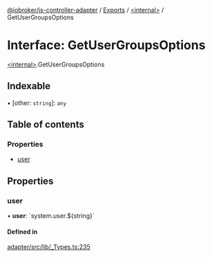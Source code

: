 [@iobroker/js-controller-adapter](../README.md) / [Exports](../modules.md) / [\<internal\>](../modules/internal_.md) / GetUserGroupsOptions

# Interface: GetUserGroupsOptions

[\<internal\>](../modules/internal_.md).GetUserGroupsOptions

## Indexable

▪ [other: `string`]: `any`

## Table of contents

### Properties

- [user](internal_.GetUserGroupsOptions.md#user)

## Properties

### user

• **user**: \`system.user.$\{string}\`

#### Defined in

[adapter/src/lib/_Types.ts:235](https://github.com/ioBroker/ioBroker.js-controller/blob/56d9e4a2e/packages/adapter/src/lib/_Types.ts#L235)
